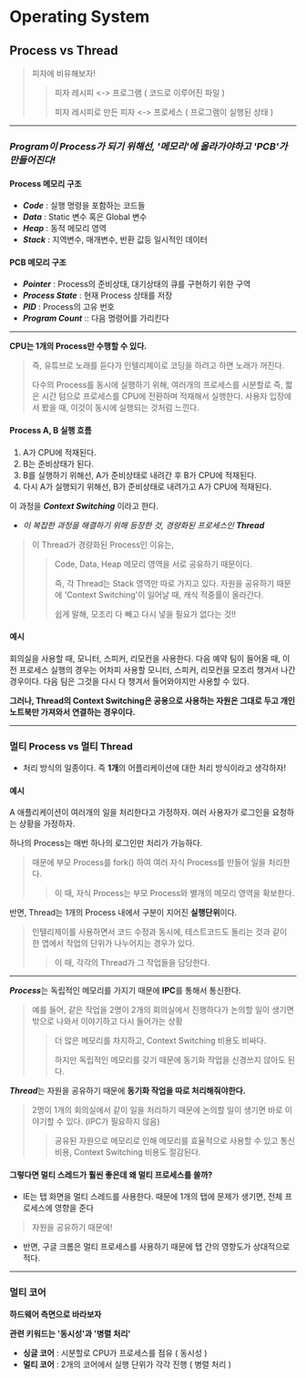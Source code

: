 # Operating System

<h2>Process vs Thread</h2>

> 피자에 비유해보자!
>> 피자 레시피 <-> 프로그램 ( 코드로 이루어진 파일 )
>> 
>> 피자 레시피로 만든 피자 <-> 프로세스 ( 프로그램이 실행된 상태 )

---

### _Program이 Process가 되기 위해선, '메모리'에 올라가야하고 'PCB'가 만들어진다!_ ###

#### Process 메모리 구조

- ***Code*** : 실행 명령을 포함하는 코드들
- ***Data*** : Static 변수 혹은 Global 변수
- ***Heap*** : 동적 메모리 영역
- ***Stack*** : 지역변수, 매개변수, 반환 값등 일시적인 데이터

#### PCB 메모리 구조

- ***Pointer*** : Process의 준비상태, 대기상태의 큐를 구현하기 위한 구역
- ***Process State*** : 현재 Process 상태를 저장
- ***PID*** : Process의 고유 번호
- ***Program Count*** :: 다음 명령어를 가리킨다

---

**CPU는 1개의 Process만 수행할 수 있다.** 
> 즉, 유튜브로 노래를 듣다가 인텔리제이로 코딩을 하려고 하면 노래가 꺼진다. 
> 
> 다수의 Process를 동시에 실행하기 위해, 여러개의 프로세스를 시분할로 즉, 짧은 시간 텀으로 프로세스를 CPU에 전환하며 적재해서 실행한다. 사용자 입장에서 봤을 때, 이것이 동시에 실행되는 것처럼 느낀다.

#### Process A, B 실행 흐름 ####

1. A가 CPU에 적재된다.
2. B는 준비상태가 된다.
3. B를 실행하기 위해선, A가 준비상태로 내려간 후 B가 CPU에 적재된다.
4. 다시 A가 실행되기 위해선, B가 준비상태로 내려가고 A가 CPU에 적재된다.

이 과정을 ***Context Switching*** 이라고 한다.

 - _이 복잡한 과정을 해결하기 위해 등장한 것, 경량화된 프로세스인 ***Thread***_
  > 이 Thread가 경량화된 Process인 이유는,
  > > Code, Data, Heap 메모리 영역을 서로 공유하기 때문이다.
  > > 
  > > 즉, 각 Thread는 Stack 영역만 따로 가지고 있다. 자원을 공유하기 때문에 'Context Switching'이 일어날 때, 캐식 적중률이 올라간다. 
  > > 
  > > 쉽게 말해, 모조리 다 빼고 다시 넣을 필요가 없다는 것!!

#### 예시

회의실을 사용할 때, 모니터, 스피커, 리모컨을 사용한다. 다음 예약 팀이 들어올 때, 이전 프로세스 실행의 경우는 어차피 사용할 모니터, 스피커, 리모컨을 모조리 챙겨서 나간 경우이다. 다음 팀은 그것을 다시 다 챙겨서 들어와야지만 사용할 수 있다.

**그러나, Thread의 Context Switching은 공용으로 사용하는 자원은 그대로 두고 개인 노트북만 가져와서 연결하는 경우이다.**

---

### 멀티 Process vs 멀티 Thread ###
- 처리 방식의 일종이다. 즉 **1개**의 어플리케이션에 대한 처리 방식이라고 생각하자!

#### 예시

A 애플리케이션이 여러개의 일을 처리한다고 가정하자. 여러 사용자가 로그인을 요청하는 상황을 가정하자.

하나의 Process는 매번 하나의 로그인만 처리가 가능하다.
> 때문에 부모 Process를 fork() 하여 여러 자식 Process를 만들어 일을 처리한다.
> > 이 때, 자식 Process는 부모 Process와 별개의 메모리 영역을 확보한다.

반면, Thread는 1개의 Process 내에서 구분이 지어진 **실행단위**이다.
> 인텔리제이를 사용하면서 코드 수정과 동시에, 테스트코드도 돌리는 것과 같이 한 앱에서 작업의 단위가 나누어지는 경우가 있다. 
> > 이 때, 각각의 Thread가 그 작업들을 담당한다.

----

***Process***는 독립적인 메모리를 가지기 때문에 **IPC**를 통해서 통신한다. 
> 예를 들어, 같은 작업을 2명이 2개의 회의실에서 진행하다가 논의할 일이 생기면 밖으로 나와서 이야기하고 다시 들어가는 상황
> > 더 많은 메모리를 차지하고, Context Switching 비용도 비싸다.
> > 
> > 하지만 독립적인 메모리를 갖기 때문에 동기화 작업을 신경쓰지 않아도 된다.

***Thread***는 자원을 공유하기 때문에 **동기화 작업을 따로 처리해줘야한다.**
> 2명이 1개의 회의실에서 같이 일을 처리하기 때문에 논의할 일이 생기면 바로 이야기할 수 있다. (IPC가 필요하지 않음)
> > 공유된 자원으로 메모리로 인해 메모리를 효율적으로 사용할 수 있고 통신 비용, Context Switching 비용도 절감된다.

#### 그렇다면 멀티 스레드가 훨씬 좋은데 왜 멀티 프로세스를 쓸까?

- IE는 탭 화면을 멀티 스레드를 사용한다. 때문에 1개의 탭에 문제가 생기면, 전체 프로세스에 영향을 준다
 > 자원을 공유하기 때문에!

- 반면, 구글 크롬은 멀티 프로세스를 사용하기 때문에 탭 간의 영향도가 상대적으로 적다.

---

###  멀티 코어
 **하드웨어 측면으로 바라보자**
 
 **관련 키워드는 '동시성'과 '병렬 처리'**
 
 - **싱글 코어** : 시분할로 CPU가 프로세스를 점유 ( 동시성 )
 - **멀티 코어** : 2개의 코어에서 실행 단위가 각각 진행 ( 병렬 처리 )


